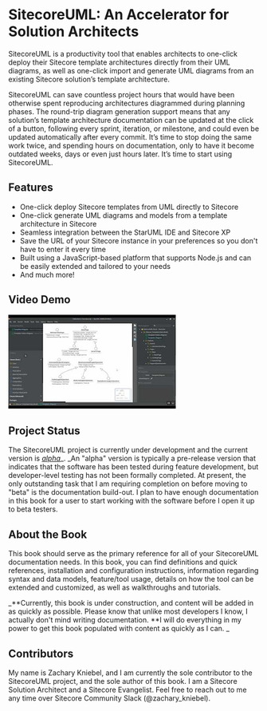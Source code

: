 # SitecoreUML: An Accelerator for Solution Architects

SitecoreUML is a productivity tool that enables architects to one-click deploy their Sitecore template architectures directly from their UML diagrams, as well as one-click import and generate UML diagrams from an existing Sitecore solution’s template architecture.

SitecoreUML can save countless project hours that would have been otherwise spent reproducing architectures diagrammed during planning phases. The round-trip diagram generation support means that any solution’s template architecture documentation can be updated at the click of a button, following every sprint, iteration, or milestone, and could even be updated automatically after every commit. It’s time to stop doing the same work twice, and spending hours on documentation, only to have it become outdated weeks, days or even just hours later. It’s time to start using SitecoreUML.

## Features

* One-click deploy Sitecore templates from UML directly to Sitecore
* One-click generate UML diagrams and models from a template architecture in Sitecore
* Seamless integration between the StarUML IDE and Sitecore XP 
* Save the URL of your Sitecore instance in your preferences so you don't have to enter it every time
* Built using a JavaScript-based platform that supports Node.js and can be easily extended and tailored to your needs
* And much more!

## Video Demo

[![](/assets/VideoDemo-Overview-Preview.png)](https://youtu.be/qfmdegqbsvk)

## Project Status

The SitecoreUML project is currently under development and the current version is [_alpha_](https://github.com/zkniebel/SitecoreUML/releases)\_. \_An "alpha" version is typically a pre-release version that indicates that the software has been tested during feature development, but developer-level testing has not been formally completed. At present, the only outstanding task that I am requiring completion on before moving to "beta" is the documentation build-out. I plan to have enough documentation in this book for a user to start working with the software before I open it up to beta testers.

## About the Book

This book should serve as the primary reference for all of your SitecoreUML documentation needs. In this book, you can find definitions and quick references, installation and configuration instructions, information regarding syntax and data models, feature/tool usage, details on how the tool can be extended and customized, as well as walkthroughs and tutorials.

_**Currently, this book is under construction, and content will be added in as quickly as possible. Please know that unlike most developers I know, I actually don't mind writing documentation. **I will do everything in my power to get this book populated with content as quickly as I can. _

## Contributors

My name is Zachary Kniebel, and I am currently the sole contributor to the SitecoreUML project, and the sole author of this book. I am a Sitecore Solution Architect and a Sitecore Evangelist. Feel free to reach out to me any time over Sitecore Community Slack \(@zachary\_kniebel\).

